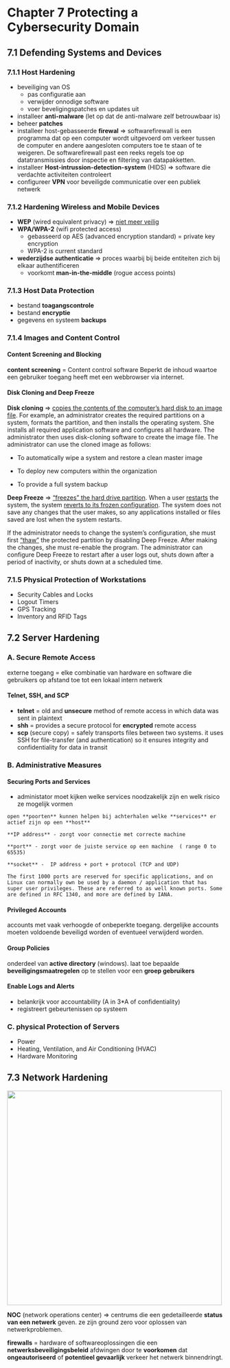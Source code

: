 # Chapter 7 Protecting a Cybersecurity Domain

## 7.1 Defending Systems and Devices

### 7.1.1 Host Hardening

- beveiliging van OS
  - pas configuratie aan
  - verwijder onnodige software
  - voer beveligingspatches en updates uit 
- installeer **anti-malware** (let op dat de anti-malware zelf betrouwbaar is)
- beheer **patches**
- installeer host-gebasseerde **firewal** => softwarefirewall is een programma dat op een computer wordt uitgevoerd om verkeer tussen de computer en andere aangesloten computers toe te staan of te weigeren. De softwarefirewall past een reeks regels toe op datatransmissies door inspectie en filtering van datapakketten.
- installeer **Host-intrussion-detection-system** (HIDS) => software die verdachte activiteiten controleert 
- configureer **VPN** voor beveiligde communicatie over een publiek netwerk 

### 7.1.2 Hardening Wireless and Mobile Devices

- **WEP** (wired equivalent privacy) => <u>niet meer veilig</u>
- **WPA/WPA-2** (wifi protected access)
  - gebasseerd op AES (advanced encryption standard) = private key encryption
  - WPA-2 is current standard
- **wederzijdse authenticatie** => proces waarbij bij beide entiteiten zich bij elkaar authentificeren
  - voorkomt **man-in-the-middle** (rogue access points)

### 7.1.3 Host Data Protection

- bestand **toagangscontrole**
- bestand **encryptie**
- gegevens en systeem **backups**

### 7.1.4 Images and Content Control

#### Content Screening and Blocking

**content screening** = Content control software Beperkt de inhoud waartoe een gebruiker toegang heeft met een webbrowser via internet.

#### Disk Cloning and Deep Freeze

**Disk cloning** => <u>copies the contents of the computer’s hard disk to an image file</u>. For example, an administrator creates the required partitions on a system, formats the partition, and then installs the operating system. She installs all required application software and configures all hardware. The administrator then uses disk-cloning software to create the image file. The administrator can use the cloned image as follows:

- To automatically wipe a system and restore a clean master image

- To deploy new computers within the organization

- To provide a full system backup

**Deep Freeze** => <u>“freezes” the hard drive partition</u>. When a user <u>restarts</u> the system, the system <u>reverts to its frozen configuration</u>. The system does not save any changes that the user makes, so any applications installed or files saved are lost when the system restarts.

If the administrator needs to change the system’s configuration, she must first <u>“thaw”</u> the protected partition by disabling Deep Freeze. After making the changes, she must re-enable the program. The administrator can configure Deep Freeze to restart after a user logs out, shuts down after a period of inactivity, or shuts down at a scheduled time.

### 7.1.5 Physical Protection of Workstations

- Security Cables and Locks
- Logout Timers
- GPS Tracking
- Inventory and RFID Tags

## 7.2 Server Hardening

### A. Secure Remote Access

externe toegang = elke combinatie van hardware en software die gebruikers op afstand toe tot een lokaal intern netwerk

#### Telnet, SSH, and SCP

- **telnet** = old and **unsecure** method of remote access in which data was sent in plaintext
- **shh** = provides a secure protocol for **encrypted** remote access 
- **scp** (secure copy) = safely transports files between two systems. it uses SSH for file-transfer (and authentication) so it ensures integrity and confidentiality for data in transit

### B. Administrative Measures

#### Securing Ports and Services

- administator moet kijken welke services noodzakelijk zijn en welk risico ze mogelijk vormen 

```
open **poorten** kunnen helpen bij achterhalen welke **services** er actief zijn op een **host**

**IP address** - zorgt voor connectie met correcte machine  

**port** - zorgt voor de juiste service op een machine  ( range 0 to 65535) 

**socket** -  IP address + port + protocol (TCP and UDP)

The first 1000 ports are reserved for specific applications, and on Linux can normally own be used by a daemon / application that has super user privileges. These are referred to as well known ports. Some are defined in RFC 1340, and more are defined by IANA.
```

#### Privileged Accounts

accounts met vaak verhoogde of onbeperkte toegang. dergelijke accounts moeten voldoende beveiligd worden of eventueel verwijderd worden. 

#### Group Policies

onderdeel van **active directory** (windows). laat toe bepaalde **beveiligingsmaatregelen** op te stellen voor een **groep gebruikers** 

#### Enable Logs and Alerts

- belankrijk voor accountability (A in 3*A of confidentiality)
- registreert gebeurtenissen op systeem 

### C. physical Protection of Servers

- Power
- Heating, Ventilation, and Air Conditioning (HVAC)
- Hardware Monitoring

## 7.3 Network Hardening





<img src="https://fiverr-res.cloudinary.com/images/q_auto,f_auto/gigs/127371705/original/34d51e6c379e180511771c46e6da7e0f9e19159e/configure-and-troubleshoot-router-firewall-and-switches-i-work-on-the-project.jpg" width=500/>

**NOC** (network operations center) => centrums die een gedetailleerde **status van een netwerk** geven. ze zijn ground zero voor oplossen van netwerkproblemen. 

**firewalls** = hardware of softwareoplossingen die een **netwerksbeveiligingsbeleid** afdwingen door te **voorkomen** dat **ongeautoriseerd** of **potentieel gevaarlijk** verkeer het netwerk binnendringt. 